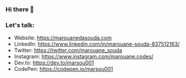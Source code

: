 ### Hi there 👋

<!--
**marsou001/marsou001** is a ✨ _special_ ✨ repository because its `README.md` (this file) appears on your GitHub profile.

Here are some ideas to get you started:

- 🔭 I’m currently working on ...
- 🌱 I’m currently learning ...
- 👯 I’m looking to collaborate on ...
- 🤔 I’m looking for help with ...
- 💬 Ask me about ...
- 📫 How to reach me: ...
- 😄 Pronouns: ...
- ⚡ Fun fact: ...
-->

### Let's talk:
- Website: https://marouanedasouda.com
- LinkedIn: https://www.linkedin.com/in/marouane-souda-837512163/
- Twitter: https://twitter.com/marouane_souda
- Instagram: https://www.instagram.com/marouane.codes/
- Dev.to: https://dev.to/marsou001
- CodePen: https://codepen.io/marsou001
